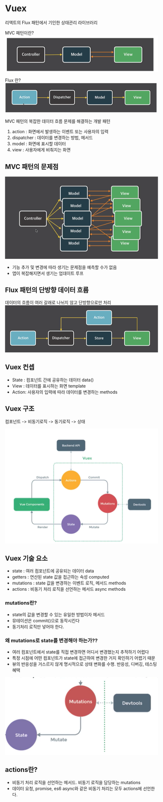 # Vuex
리액트의 Flux 패턴에서 기인한 상태관리 라이브러리

MVC 패턴이란?
<img src = "./src/assets/MVC패턴.png">


Flux 란?
<img src = "./src/assets/flux패턴.png">

MVC 패턴의 복잡한 데이터 흐름 문제를 해결하는 개발 패턴
1. action : 화면에서 발생하는 이벤트 또는 사용자의 입력
2. dispatcher : 데이터를 변경하는 방법, 메서드
3. model : 화면에 표시할 데이터
4. view : 사용자에게 비춰지는 화면


## MVC 패턴의 문제점
<img src = "./src/assets/MVC문제점.png">

- 기능 추가 및 변경에 따라 생기는 문제점을 예측할 수가 없음
- 앱이 복잡해지면서 생기는 업데이트 루프


## Flux 패턴의 단방향 데이터 흐름
데이터의 흐름이 여러 갈래로 나뉘지 않고 단방향으로만 처리
<img src = "./src/assets/Flux패턴데이터흐름.png">


## Vuex 컨셉
- State : 컴포넌트 간에 공유하는 데이터 data()
- View  : 데이터를 표시하는 화면 template
- Action: 사용자의 입력에 따라 데이터를 변경하는 methods


## Vuex 구조
컴포넌트 -> 비동기로직 -> 동기로직 -> 상태

<img src = "./src/assets/Vuex 구조.png">

## Vuex 기술 요소
- state : 여러 컴포넌트에 공유되는 데이터 data
- getters : 연산된 state 값을 접근하는 속성 computed
- mutations : state 값을 변경하는 이벤트 로직, 메서드 methods
- actions : 비동기 처리 로직을 선언하는 메서드 async methods

### mutations란?
- state의 값을 변경할 수 있는 유일한 방법이자 메서드
- 뮤테이션은 commit()으로 동작시킨다
- 동기처리 로직만 넣어야 한다.

### 왜 mutations로 state를 변경해야 하는가??
- 여러 컴포넌트에서 state를 직접 변경하면 어디서 변경했는지 추적하기 어렵다
- 특정 시점에 어떤 컴포넌트가 state에 접근하여 변경한 거지 확인하기 어렵기 때문
- 뷰의 반응성을 거스르지 않게 명시적으로 상태 변화를 수행. 반응성, 디버깅, 테스팅 혜택
<img src="./src/assets/mutaions로state변경.png">


## actions란?
- 비동기 처리 로직을 선언하는 메서드. 비동기 로직을 담당하는 mutations
- 데이터 요청, promise, es6 async와 같은 비동기 처리는 모두 actions에 선언한다.
